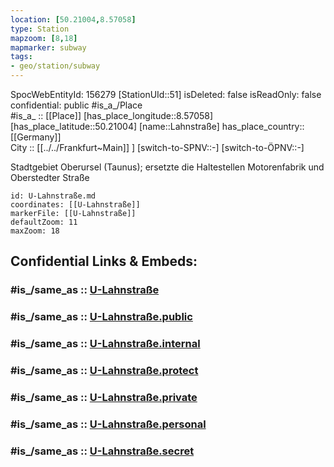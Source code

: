 ```yaml
---
location: [50.21004,8.57058] 
type: Station 
mapzoom: [8,18] 
mapmarker: subway 
tags:
- geo/station/subway
---
```

SpocWebEntityId: 156279
[StationUId::51] 
isDeleted: false
isReadOnly: false
confidential: public
#is_a_/Place  
#is_a_ :: [[Place]] 
[has_place_longitude::8.57058] 
[has_place_latitude::50.21004] 
[name::Lahnstraße] 
has_place_country:: [[Germany]]  
City :: [[../../Frankfurt~Main]] ] 
[switch-to-SPNV::-] 
[switch-to-ÖPNV::-] 

Stadtgebiet Oberursel (Taunus); ersetzte die Haltestellen Motorenfabrik und Oberstedter Straße

```leaflet
id: U-Lahnstraße.md
coordinates: [[U-Lahnstraße]] 
markerFile: [[U-Lahnstraße]] 
defaultZoom: 11 
maxZoom: 18
```


## Confidential Links & Embeds: 

### #is_/same_as :: [U-Lahnstraße](/_Standards/Earth/Continent/Europe/Europe~Central/Germany/Germany~West/Hessen/counties~Hessen/Frankfurt~Main/Stations-FFM~U/U-Lahnstraße.md) 

### #is_/same_as :: [U-Lahnstraße.public](/_public/Earth/Continent/Europe/Europe~Central/Germany/Germany~West/Hessen/counties~Hessen/Frankfurt~Main/Stations-FFM~U/U-Lahnstraße.public.md) 

### #is_/same_as :: [U-Lahnstraße.internal](/_internal/Earth/Continent/Europe/Europe~Central/Germany/Germany~West/Hessen/counties~Hessen/Frankfurt~Main/Stations-FFM~U/U-Lahnstraße.internal.md) 

### #is_/same_as :: [U-Lahnstraße.protect](/_protect/Earth/Continent/Europe/Europe~Central/Germany/Germany~West/Hessen/counties~Hessen/Frankfurt~Main/Stations-FFM~U/U-Lahnstraße.protect.md) 

### #is_/same_as :: [U-Lahnstraße.private](/_private/Earth/Continent/Europe/Europe~Central/Germany/Germany~West/Hessen/counties~Hessen/Frankfurt~Main/Stations-FFM~U/U-Lahnstraße.private.md) 

### #is_/same_as :: [U-Lahnstraße.personal](/_personal/Earth/Continent/Europe/Europe~Central/Germany/Germany~West/Hessen/counties~Hessen/Frankfurt~Main/Stations-FFM~U/U-Lahnstraße.personal.md) 

### #is_/same_as :: [U-Lahnstraße.secret](/_secret/Earth/Continent/Europe/Europe~Central/Germany/Germany~West/Hessen/counties~Hessen/Frankfurt~Main/Stations-FFM~U/U-Lahnstraße.secret.md)

